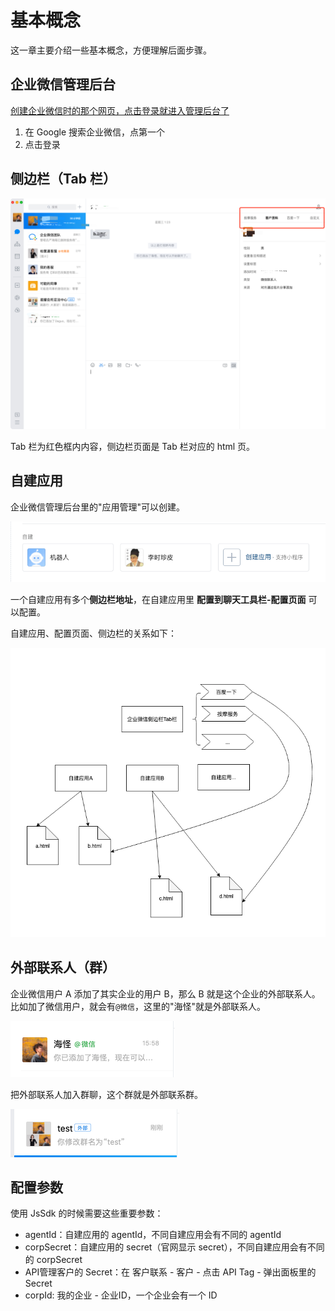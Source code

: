 # 基本概念

这一章主要介绍一些基本概念，方便理解后面步骤。

## 企业微信管理后台

[创建企业微信时的那个网页，点击登录就进入管理后台了](https://work.weixin.qq.com/wework_admin/frame)

1. 在 Google 搜索企业微信，点第一个
2. 点击登录

## 侧边栏（Tab 栏）

![](./images/sidebar.png)

Tab 栏为红色框内内容，侧边栏页面是 Tab 栏对应的 html 页。

## 自建应用

企业微信管理后台里的"应用管理"可以创建。

![](./images/app.png)

一个自建应用有多个**侧边栏地址**，在自建应用里 **配置到聊天工具栏-配置页面** 可以配置。

自建应用、配置页面、侧边栏的关系如下：

![](./images/app-structure.png)

## 外部联系人（群）

企业微信用户 A 添加了其实企业的用户 B，那么 B 就是这个企业的外部联系人。
比如加了微信用户，就会有`@微信`，这里的"海怪"就是外部联系人。 

![](./images/external-user.png)

把外部联系人加入群聊，这个群就是外部联系群。


![](./images/external-chat.png)

## 配置参数

使用 JsSdk 的时候需要这些重要参数：

* agentId：自建应用的 agentId，不同自建应用会有不同的 agentId
* corpSecret：自建应用的 secret（官网显示 secret），不同自建应用会有不同的 corpSecret
* API管理客户的 Secret：在 客户联系 - 客户 - 点击 API Tag - 弹出面板里的 Secret
* corpId: 我的企业 - 企业ID，一个企业会有一个 ID
